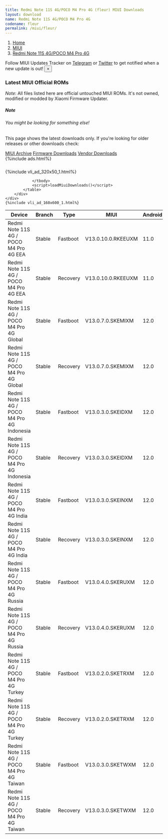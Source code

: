 ```yaml
---
title: Redmi Note 11S 4G/POCO M4 Pro 4G (fleur) MIUI Downloads
layout: download
name: Redmi Note 11S 4G/POCO M4 Pro 4G
codename: fleur
permalink: /miui/fleur/
---
```

<nav aria-label="breadcrumb">
    <ol class="breadcrumb">
        <li class="breadcrumb-item"><a href="/">Home</a></li>
        <li class="breadcrumb-item"><a href="/miui/">MIUI</a></li>
        <li class="breadcrumb-item active" aria-current="page"><a href="/miui/fleur/">Redmi Note 11S 4G/POCO M4 Pro 4G</a></li>
    </ol>
</nav>
<div class="alert alert-primary alert-dismissible fade show" role="alert">
    Follow MIUI Updates Tracker on <a href="https://t.me/MIUIUpdatesTracker" class="alert-link">Telegram</a>
     or <a href="https://twitter.com/MiFwUpdater" class="alert-link">Twitter</a> to get notified when a new update is out!
    <button type="button" class="close" data-dismiss="alert" aria-label="Close">
        <span aria-hidden="true">&times;</span>
    </button>
</div>

### Latest MIUI Official ROMs
*Note*: All files listed here are official untouched MIUI ROMs. It's not owned, modified or modded by Xiaomi Firmware Updater.
<div class="card">
  <div class="card-body">
    <h5 class="card-title">Note</h5>
    <h6 class="card-subtitle mb-2 text-muted">You might be looking for something else!</h6>
    <p class="card-text">This page shows the latest downloads only.
     If you're looking for older releases or other downloads check:</p>
    <a href="/archive/miui/fleur/" class="card-link">MIUI Archive</a>
    <a href="/firmware/fleur/" class="card-link">Firmware Downloads</a>
    <a href="/vendor/fleur/" class="card-link">Vendor Downloads</a>
  </div>
</div>
{%include ads.html%}
<div class="row justify-content-center">
    <div class="col-10">
        <div class="table-responsive-md" style="margin-top: 25px;">
            {%include vli_ad_320x50_1.html%}
            <table id="miui" class="display dt-responsive nowrap compact table table-striped table-hover table-sm">
                <thead class="thead-dark">
                    <tr>
                        <th data-ref="device">Device</th>
                        <th data-ref="branch">Branch</th>
                        <th data-ref="type">Type</th>
                        <th data-ref="miui">MIUI</th>
                        <th data-ref="android">Android</th>
                        <th data-ref="size">Size</th>
                        <th data-ref="size">Date</th>
                        <th data-ref="link">Link</th>
                    </tr>
                </thead>
                <tbody>
                <tr><td>Redmi Note 11S 4G / POCO M4 Pro 4G EEA</td><td>Stable</td><td>Fastboot</td><td>V13.0.10.0.RKEEUXM</td><td>11.0</td><td>5.9 GB</td><td>2022-10-31</td><td><a href="/miui/fleur/stable/V13.0.10.0.RKEEUXM/">Download</a></td></tr>
<tr><td>Redmi Note 11S 4G / POCO M4 Pro 4G EEA</td><td>Stable</td><td>Recovery</td><td>V13.0.10.0.RKEEUXM</td><td>11.0</td><td>2.8 GB</td><td>2022-11-07</td><td><a href="/miui/fleur/stable/V13.0.10.0.RKEEUXM/">Download</a></td></tr>
<tr><td>Redmi Note 11S 4G / POCO M4 Pro 4G Global</td><td>Stable</td><td>Fastboot</td><td>V13.0.7.0.SKEMIXM</td><td>12.0</td><td>6.5 GB</td><td>2022-12-16</td><td><a href="/miui/fleur/stable/V13.0.7.0.SKEMIXM/">Download</a></td></tr>
<tr><td>Redmi Note 11S 4G / POCO M4 Pro 4G Global</td><td>Stable</td><td>Recovery</td><td>V13.0.7.0.SKEMIXM</td><td>12.0</td><td>3.1 GB</td><td>2022-12-21</td><td><a href="/miui/fleur/stable/V13.0.7.0.SKEMIXM/">Download</a></td></tr>
<tr><td>Redmi Note 11S 4G / POCO M4 Pro 4G Indonesia</td><td>Stable</td><td>Fastboot</td><td>V13.0.3.0.SKEIDXM</td><td>12.0</td><td>5.9 GB</td><td>2022-12-02</td><td><a href="/miui/fleur/stable/V13.0.3.0.SKEIDXM/">Download</a></td></tr>
<tr><td>Redmi Note 11S 4G / POCO M4 Pro 4G Indonesia</td><td>Stable</td><td>Recovery</td><td>V13.0.3.0.SKEIDXM</td><td>12.0</td><td>3.1 GB</td><td>2022-12-12</td><td><a href="/miui/fleur/stable/V13.0.3.0.SKEIDXM/">Download</a></td></tr>
<tr><td>Redmi Note 11S 4G / POCO M4 Pro 4G India</td><td>Stable</td><td>Fastboot</td><td>V13.0.3.0.SKEINXM</td><td>12.0</td><td>4.5 GB</td><td>2022-11-18</td><td><a href="/miui/fleur/stable/V13.0.3.0.SKEINXM/">Download</a></td></tr>
<tr><td>Redmi Note 11S 4G / POCO M4 Pro 4G India</td><td>Stable</td><td>Recovery</td><td>V13.0.3.0.SKEINXM</td><td>12.0</td><td>3.1 GB</td><td>2022-11-23</td><td><a href="/miui/fleur/stable/V13.0.3.0.SKEINXM/">Download</a></td></tr>
<tr><td>Redmi Note 11S 4G / POCO M4 Pro 4G Russia</td><td>Stable</td><td>Fastboot</td><td>V13.0.4.0.SKERUXM</td><td>12.0</td><td>5.7 GB</td><td>2022-12-15</td><td><a href="/miui/fleur/stable/V13.0.4.0.SKERUXM/">Download</a></td></tr>
<tr><td>Redmi Note 11S 4G / POCO M4 Pro 4G Russia</td><td>Stable</td><td>Recovery</td><td>V13.0.4.0.SKERUXM</td><td>12.0</td><td>3.1 GB</td><td>2022-12-24</td><td><a href="/miui/fleur/stable/V13.0.4.0.SKERUXM/">Download</a></td></tr>
<tr><td>Redmi Note 11S 4G / POCO M4 Pro 4G Turkey</td><td>Stable</td><td>Fastboot</td><td>V13.0.2.0.SKETRXM</td><td>12.0</td><td>5.6 GB</td><td>2022-12-09</td><td><a href="/miui/fleur/stable/V13.0.2.0.SKETRXM/">Download</a></td></tr>
<tr><td>Redmi Note 11S 4G / POCO M4 Pro 4G Turkey</td><td>Stable</td><td>Recovery</td><td>V13.0.2.0.SKETRXM</td><td>12.0</td><td>3.1 GB</td><td>2022-12-26</td><td><a href="/miui/fleur/stable/V13.0.2.0.SKETRXM/">Download</a></td></tr>
<tr><td>Redmi Note 11S 4G / POCO M4 Pro 4G Taiwan</td><td>Stable</td><td>Fastboot</td><td>V13.0.3.0.SKETWXM</td><td>12.0</td><td>4.9 GB</td><td>2022-09-15</td><td><a href="/miui/fleur/stable/V13.0.3.0.SKETWXM/">Download</a></td></tr>
<tr><td>Redmi Note 11S 4G / POCO M4 Pro 4G Taiwan</td><td>Stable</td><td>Recovery</td><td>V13.0.3.0.SKETWXM</td><td>12.0</td><td>3.0 GB</td><td>2022-09-21</td><td><a href="/miui/fleur/stable/V13.0.3.0.SKETWXM/">Download</a></td></tr>

                </tbody>
                <script>loadMiuiDownloads()</script>
            </table>
        </div>
    </div>
    {%include vli_ad_160x600_1.html%}
</div>
